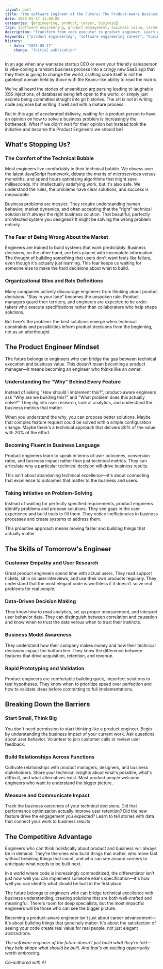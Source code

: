 ```yaml
---
layout: post
title: "The Software Engineer of the Future: The Product-Aware Business Value Creator"
date: 2025-05-17 12:00:00
categories: [engineering, product, career, business]
tags: [software engineering, product management, business value, career development, technical leadership]
description: "Transform from code executor to product engineer. Learn essential skills for bridging technical excellence with business impact, customer empathy, and strategic thinking in modern software development."
keywords: ["product engineering", "software engineering career", "business impact", "technical leadership", "customer empathy", "engineering skills", "product mindset", "career development"]
history:
  - date: "2025-05-17"
    change: "Initial publication"
---
```


In an age when any wannabe startup CEO or even your friendly salesperson is vibe-coding a random business process into a cringy new SaaS app that they think is going to change the world, crafting code itself is not the gatekept domain held by those with the Keanu-like ability to read the matrix.

We've all heard the stories of unsanitized arg parsing leading to laughable XSS injections, of databases being left open to the world, or simply just secrets being committed straight into git histories. The art is not in writing code anymore but writing it well and with a mature process.

But in this age of accelerated delivery, waiting for a product person to have an opinion on how to solve a business problem is increasingly the bottleneck. What if we didn't wait for their opinion but instead took the initiative and became the Product Engineers we should be?

## What's Stopping Us?

### The Comfort of the Technical Bubble

Most engineers live comfortably in their technical bubble. We obsess over the latest JavaScript framework, debate the merits of microservices versus monoliths, and spend hours optimizing algorithms that might save milliseconds. It's intellectually satisfying work, but it's also safe. We understand the rules, the problems have clear solutions, and success is measurable.

Business problems are messier. They require understanding human behavior, market dynamics, and often accepting that the "right" technical solution isn't always the right business solution. That beautiful, perfectly architected system you designed? It might be solving the wrong problem entirely.

### The Fear of Being Wrong About the Market

Engineers are trained to build systems that work predictably. Business decisions, on the other hand, are bets placed with incomplete information. The thought of building something that users don't want feels like failure, even though it's actually just learning. This fear keeps us waiting for someone else to make the hard decisions about what to build.

### Organizational Silos and Role Definitions

Many companies actively discourage engineers from thinking about product decisions. "Stay in your lane" becomes the unspoken rule. Product managers guard their territory, and engineers are expected to be order-takers who execute specifications rather than collaborators who help shape solutions.

But here's the problem: the best solutions emerge when technical constraints and possibilities inform product decisions from the beginning, not as an afterthought.

## The Product Engineer Mindset

The future belongs to engineers who can bridge the gap between technical execution and business value. This doesn't mean becoming a product manager—it means becoming an engineer who thinks like an owner.

### Understanding the "Why" Behind Every Feature

Instead of asking "How should I implement this?", product-aware engineers ask "Why are we building this?" and "What problem does this actually solve?" They dig into user research, look at analytics, and understand the business metrics that matter.

When you understand the why, you can propose better solutions. Maybe that complex feature request could be solved with a simple configuration change. Maybe there's a technical approach that delivers 80% of the value with 20% of the effort.

### Becoming Fluent in Business Language

Product engineers learn to speak in terms of user outcomes, conversion rates, and business impact rather than just technical metrics. They can articulate why a particular technical decision will drive business results.

This isn't about abandoning technical excellence—it's about connecting that excellence to outcomes that matter to the business and users.

### Taking Initiative on Problem-Solving

Instead of waiting for perfectly specified requirements, product engineers identify problems and propose solutions. They see gaps in the user experience and build tools to fill them. They notice inefficiencies in business processes and create systems to address them.

This proactive approach means moving faster and building things that actually matter.

## The Skills of Tomorrow's Engineer

### Customer Empathy and User Research

Great product engineers spend time with actual users. They read support tickets, sit in on user interviews, and use their own products regularly. They understand that the most elegant code is worthless if it doesn't solve real problems for real people.

### Data-Driven Decision Making

They know how to read analytics, set up proper measurement, and interpret user behavior data. They can distinguish between correlation and causation and know when to trust the data versus when to trust their instincts.

### Business Model Awareness

They understand how their company makes money and how their technical decisions impact the bottom line. They know the difference between features that drive acquisition, retention, and revenue.

### Rapid Prototyping and Validation

Product engineers are comfortable building quick, imperfect solutions to test hypotheses. They know when to prioritize speed over perfection and how to validate ideas before committing to full implementations.

## Breaking Down the Barriers

### Start Small, Think Big

You don't need permission to start thinking like a product engineer. Begin by understanding the business impact of your current work. Ask questions about user behavior. Volunteer to join customer calls or review user feedback.

### Build Relationships Across Functions

Cultivate relationships with product managers, designers, and business stakeholders. Share your technical insights about what's possible, what's difficult, and what alternatives exist. Most product people welcome engineers who want to understand the bigger picture.

### Measure and Communicate Impact

Track the business outcomes of your technical decisions. Did that performance optimization actually improve user retention? Did the new feature drive the engagement you expected? Learn to tell stories with data that connect your work to business results.

## The Competitive Advantage

Engineers who can think holistically about product and business will always be in demand. They're the ones who build things that matter, who move fast without breaking things that count, and who can see around corners to anticipate what needs to be built next.

In a world where code is increasingly commoditized, the differentiator isn't just how well you can implement someone else's specification—it's how well you can identify what should be built in the first place.

The future belongs to engineers who can bridge technical excellence with business understanding, creating solutions that are both well-crafted and meaningful. There's room for deep specialists, but the most impactful engineers will be those who can see the bigger picture.

Becoming a product-aware engineer isn't just about career advancement—it's about building things that genuinely matter. It's about the satisfaction of seeing your code create real value for real people, not just elegant abstractions.

*The software engineer of the future doesn't just build what they're told—they help shape what should be built. And that's an exciting opportunity worth embracing.*

*Co-authored with AI*